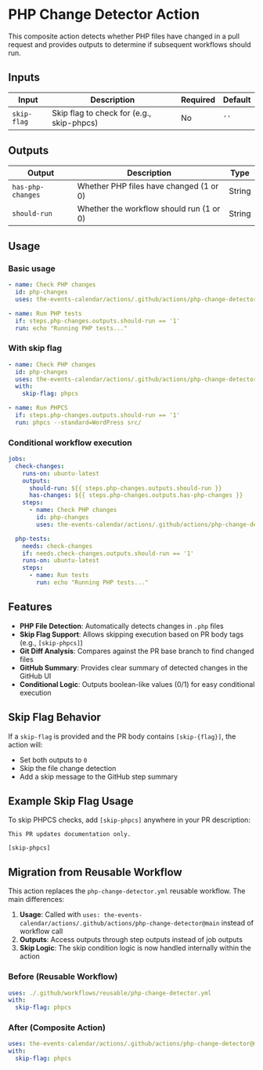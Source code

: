 # PHP Change Detector Action

This composite action detects whether PHP files have changed in a pull request and provides outputs to determine if subsequent workflows should run.

## Inputs

| Input | Description | Required | Default |
|-------|-------------|----------|---------|
| `skip-flag` | Skip flag to check for (e.g., skip-phpcs) | No | `''` |

## Outputs

| Output | Description | Type |
|--------|-------------|------|
| `has-php-changes` | Whether PHP files have changed (1 or 0) | String |
| `should-run` | Whether the workflow should run (1 or 0) | String |

## Usage

### Basic usage

```yaml
- name: Check PHP changes
  id: php-changes
  uses: the-events-calendar/actions/.github/actions/php-change-detector@main

- name: Run PHP tests
  if: steps.php-changes.outputs.should-run == '1'
  run: echo "Running PHP tests..."
```

### With skip flag

```yaml
- name: Check PHP changes
  id: php-changes
  uses: the-events-calendar/actions/.github/actions/php-change-detector@main
  with:
    skip-flag: phpcs

- name: Run PHPCS
  if: steps.php-changes.outputs.should-run == '1'
  run: phpcs --standard=WordPress src/
```

### Conditional workflow execution

```yaml
jobs:
  check-changes:
    runs-on: ubuntu-latest
    outputs:
      should-run: ${{ steps.php-changes.outputs.should-run }}
      has-changes: ${{ steps.php-changes.outputs.has-php-changes }}
    steps:
      - name: Check PHP changes
        id: php-changes
        uses: the-events-calendar/actions/.github/actions/php-change-detector@main

  php-tests:
    needs: check-changes
    if: needs.check-changes.outputs.should-run == '1'
    runs-on: ubuntu-latest
    steps:
      - name: Run tests
        run: echo "Running PHP tests..."
```

## Features

- **PHP File Detection**: Automatically detects changes in `.php` files
- **Skip Flag Support**: Allows skipping execution based on PR body tags (e.g., `[skip-phpcs]`)
- **Git Diff Analysis**: Compares against the PR base branch to find changed files
- **GitHub Summary**: Provides clear summary of detected changes in the GitHub UI
- **Conditional Logic**: Outputs boolean-like values (0/1) for easy conditional execution

## Skip Flag Behavior

If a `skip-flag` is provided and the PR body contains `[skip-{flag}]`, the action will:
- Set both outputs to `0`
- Skip the file change detection
- Add a skip message to the GitHub step summary

## Example Skip Flag Usage

To skip PHPCS checks, add `[skip-phpcs]` anywhere in your PR description:

```
This PR updates documentation only.

[skip-phpcs]
```

## Migration from Reusable Workflow

This action replaces the `php-change-detector.yml` reusable workflow. The main differences:

1. **Usage**: Called with `uses: the-events-calendar/actions/.github/actions/php-change-detector@main` instead of workflow call
2. **Outputs**: Access outputs through step outputs instead of job outputs
3. **Skip Logic**: The skip condition logic is now handled internally within the action

### Before (Reusable Workflow)
```yaml
uses: ./.github/workflows/reusable/php-change-detector.yml
with:
  skip-flag: phpcs
```

### After (Composite Action)
```yaml
uses: the-events-calendar/actions/.github/actions/php-change-detector@main
with:
  skip-flag: phpcs
```
